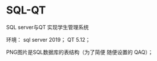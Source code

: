 # SQL-QT
SQL server与QT    实现学生管理系统

环境：
  sql server 2019；
  QT 5.12；
  
  
PNG图片是SQL数据库的表结构（为了简便  随便设置的 QAQ）；

